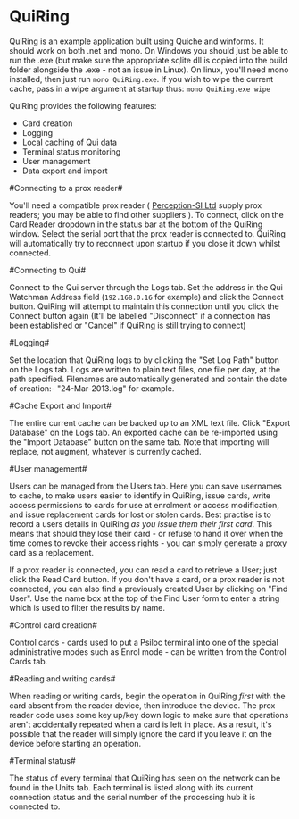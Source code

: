 QuiRing
=======

QuiRing is an example application built using Quiche and winforms. It should work on both .net and mono. On Windows you should just be able to run the .exe (but make sure the appropriate sqlite dll is copied into the build folder alongside the .exe - not an issue in Linux). On linux, you'll need mono installed, then just run `mono QuiRing.exe`. If you wish to wipe the current cache, pass in a wipe argument at startup thus: `mono QuiRing.exe wipe`

QuiRing provides the following features:

* Card creation
* Logging
* Local caching of Qui data
* Terminal status monitoring
* User management
* Data export and import

#Connecting to a prox reader#

You'll need a compatible prox reader ( [Perception-SI Ltd](http://www.perception-si.com) supply prox readers; you may be able to find other suppliers ). To connect, click on the Card Reader dropdown in the status bar at the bottom of the QuiRing window. Select the serial port that the prox reader is connected to. QuiRing will automatically try to reconnect upon startup if you close it down whilst connected.

#Connecting to Qui#

Connect to the Qui server through the Logs tab. Set the address in the Qui Watchman Address field (`192.168.0.16` for example) and click the Connect button. QuiRing will attempt to maintain this connection until you click the Connect button again (It'll be labelled "Disconnect" if a connection has been established or "Cancel" if QuiRing is still trying to connect)

#Logging#

Set the location that QuiRing logs to by clicking the "Set Log Path" button on the Logs tab. Logs are written to plain text files, one file per day, at the path specified. Filenames are automatically generated and contain the date of creation:- "24-Mar-2013.log" for example.

#Cache Export and Import#

The entire current cache can be backed up to an XML text file. Click "Export Database" on the Logs tab. An exported cache can be re-imported using the "Import Database" button on the same tab. Note that importing will replace, not augment, whatever is currently cached.


#User management#

Users can be managed from the Users tab. Here you can save usernames to cache, to make users easier to identify in QuiRing, issue cards, write access permissions to cards for use at enrolment or access modification, and issue replacement cards for lost or stolen cards. Best practise is to record a users details in QuiRing *as you issue them their first card*. This means that should they lose their card - or refuse to hand it over when the time comes to revoke their access rights - you can simply generate a proxy card as a replacement.

If a prox reader is connected, you can read a card to retrieve a User; just click the Read Card button. If you don't have a card, or a prox reader is not connected, you can also find a previously created User by clicking on "Find User". Use the name box at the top of the Find User form to enter a string which is used to filter the results by name.

#Control card creation#

Control cards - cards used to put a Psiloc terminal into one of the special administrative modes such as Enrol mode - can be written from the Control Cards tab.

#Reading and writing cards#

When reading or writing cards, begin the operation in QuiRing *first* with the card absent from the reader device, then introduce the device. The prox reader code uses some key up/key down logic to make sure that operations aren't accidentally repeated when a card is left in place. As a result, it's possible that the reader will simply ignore the card if you leave it on the device before starting an operation.

#Terminal status#

The status of every terminal that QuiRing has seen on the network can be found in the Units tab. Each terminal is listed along with its current connection status and the serial number of the processing hub it is connected to.